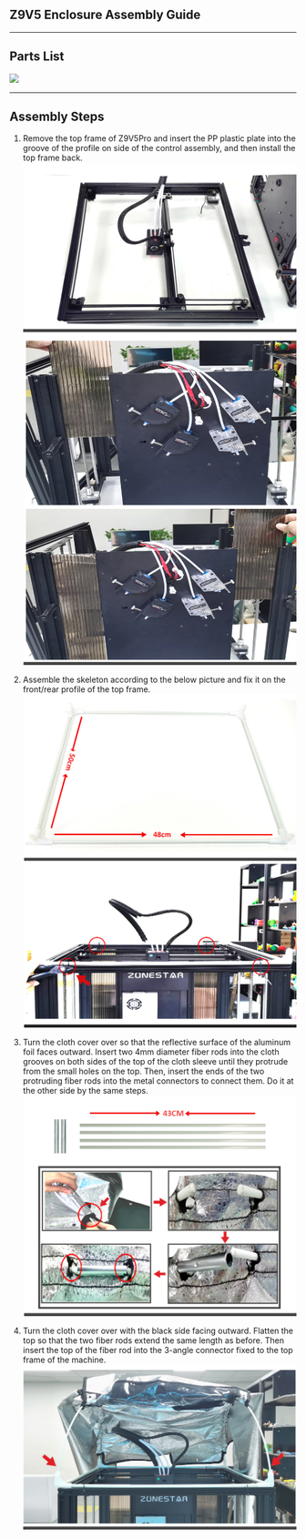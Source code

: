 ## Z9V5 Enclosure Assembly Guide

-----
## Parts List
![](parts.jpg)

-----
## Assembly Steps
1. Remove the top frame of Z9V5Pro and insert the PP plastic plate into the groove of the profile on side of the control assembly, and then install the top frame back.
![](1.jpg)
![](2.jpg)

2. Assemble the skeleton according to the below picture and fix it on the front/rear profile of the top frame.
![](3.jpg)
![](4.jpg)

3. Turn the cloth cover over so that the reflective surface of the aluminum foil faces outward. Insert two 4mm diameter fiber rods into the cloth grooves on both sides of the top of the cloth sleeve until they protrude from the small holes on the top. Then, insert the ends of the two protruding fiber rods into the metal connectors to connect them. Do it at the other side by the same steps.
![](5.jpg)

4. Turn the cloth cover over with the black side facing outward. Flatten the top so that the two fiber rods extend the same length as before. Then insert the top of the fiber rod into the 3-angle connector fixed to the top frame of the machine.
![](6.jpg)

